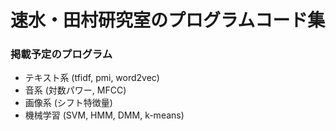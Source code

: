 # 速水・田村研究室のプログラムコード集

### 掲載予定のプログラム
* テキスト系 (tfidf, pmi, word2vec)
* 音系 (対数パワー, MFCC)
* 画像系 (シフト特徴量)
* 機械学習 (SVM, HMM, DMM, k-means)
